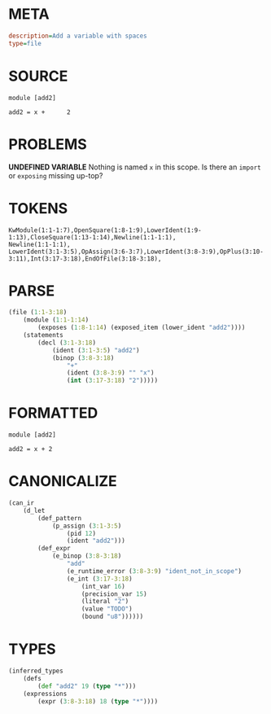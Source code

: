 # META
~~~ini
description=Add a variable with spaces
type=file
~~~
# SOURCE
~~~roc
module [add2]

add2 = x +      2
~~~
# PROBLEMS
**UNDEFINED VARIABLE**
Nothing is named `x` in this scope.
Is there an `import` or `exposing` missing up-top?

# TOKENS
~~~zig
KwModule(1:1-1:7),OpenSquare(1:8-1:9),LowerIdent(1:9-1:13),CloseSquare(1:13-1:14),Newline(1:1-1:1),
Newline(1:1-1:1),
LowerIdent(3:1-3:5),OpAssign(3:6-3:7),LowerIdent(3:8-3:9),OpPlus(3:10-3:11),Int(3:17-3:18),EndOfFile(3:18-3:18),
~~~
# PARSE
~~~clojure
(file (1:1-3:18)
	(module (1:1-1:14)
		(exposes (1:8-1:14) (exposed_item (lower_ident "add2"))))
	(statements
		(decl (3:1-3:18)
			(ident (3:1-3:5) "add2")
			(binop (3:8-3:18)
				"+"
				(ident (3:8-3:9) "" "x")
				(int (3:17-3:18) "2")))))
~~~
# FORMATTED
~~~roc
module [add2]

add2 = x + 2
~~~
# CANONICALIZE
~~~clojure
(can_ir
	(d_let
		(def_pattern
			(p_assign (3:1-3:5)
				(pid 12)
				(ident "add2")))
		(def_expr
			(e_binop (3:8-3:18)
				"add"
				(e_runtime_error (3:8-3:9) "ident_not_in_scope")
				(e_int (3:17-3:18)
					(int_var 16)
					(precision_var 15)
					(literal "2")
					(value "TODO")
					(bound "u8"))))))
~~~
# TYPES
~~~clojure
(inferred_types
	(defs
		(def "add2" 19 (type "*")))
	(expressions
		(expr (3:8-3:18) 18 (type "*"))))
~~~